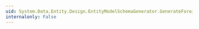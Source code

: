 ```yaml
---
uid: System.Data.Entity.Design.EntityModelSchemaGenerator.GenerateForeignKeyProperties
internalonly: False
---
```

